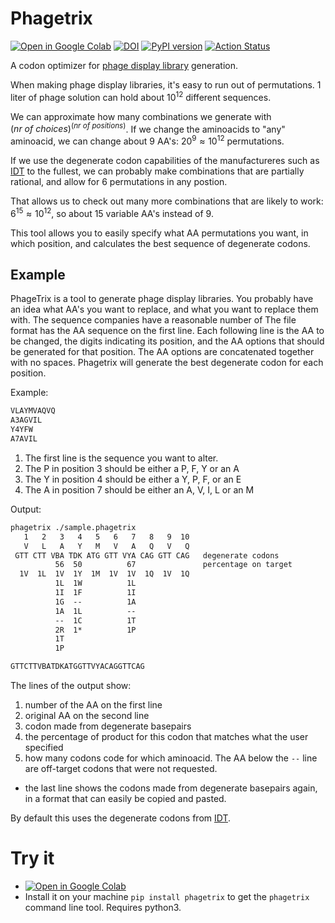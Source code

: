 # Phagetrix

[![Open in Google Colab](
https://colab.research.google.com/assets/colab-badge.svg)](
https://colab.research.google.com/github/retospect/phagetrix/blob/main/phagetrix.ipynb)
[![DOI](https://zenodo.org/badge/DOI/10.5281/zenodo.7676572.svg)](
https://doi.org/10.5281/zenodo.7676572)
[![PyPI version](https://badge.fury.io/py/phagetrix.svg)](https://badge.fury.io/py/phagetrix)
[![Action Status](https://github.com/retospect/phagetrix/actions/workflows/check.yml/badge.svg)](https://github.com/retospect/phagetrix/actions/workflows/check.yml)

A codon optimizer for [phage display library](
https://bio.libretexts.org/Bookshelves/Biochemistry/Supplemental_Modules_(Biochemistry)/4._Biotechnology_2/4.3%3A_M13_Phage_Display_Libraries)
generation.

When making phage display libraries, it's easy to run out of permutations. 1 liter of phage solution can hold about
$10^{12}$ different sequences.

We can approximate how many combinations we generate with $(nr\ of\ choices)^{(nr\ of\ positions)}$.
If we change the aminoacids to "any" aminoacid, we can change about 9 AA's: $20^9 \approx 10^{12}$
permutations.

If we use the degenerate codon capabilities of the manufactureres such as
[IDT](https://www.idtdna.com/pages/support/faqs/what-are-the-base-degeneracy-codes-that-you-use-(eg.-r-w-k-v-s)-)
to the fullest, we can probably make combinations that are partially rational, and allow for 6 permutations in any
postion.

That allows us to check out many more combinations that are likely to work: $6^{15} \approx 10^{12}$, so about 15
variable AA's instead of 9.

This tool allows you to easily specify what AA permutations you want, in which position, and calculates the best
sequence of degenerate codons.

## Example

PhageTrix is a tool to generate phage display libraries.
You probably have an idea what AA's you want to replace, and what
you want to replace them with.
The sequence companies have a reasonable number of
The file format has the AA sequence on the first line.
Each following line is the AA to be changed,
the digits indicating its position,
and the AA options that should be generated for that position.
The AA options are concatenated together with no spaces.
Phagetrix will generate the best degenerate codon for each position.

Example:

```txt
VLAYMVAQVQ
A3AGVIL
Y4YFW
A7AVIL
```

1. The first line is the sequence you want to alter.
2. The P in position 3 should be either a P, F, Y or an A
3. The Y in position 4 should be either a Y, P, F, or an E
4. The A in position 7 should be either an A, V, I, L or an M

Output:

```txt
phagetrix ./sample.phagetrix
   1   2   3   4   5   6   7   8   9  10
   V   L   A   Y   M   V   A   Q   V   Q
 GTT CTT VBA TDK ATG GTT VYA CAG GTT CAG   degenerate codons
          56  50          67               percentage on target
  1V  1L  1V  1Y  1M  1V  1V  1Q  1V  1Q
          1L  1W          1L
          1I  1F          1I
          1G  --          1A
          1A  1L          --
          --  1C          1T
          2R  1*          1P
          1T
          1P

GTTCTTVBATDKATGGTTVYACAGGTTCAG
```

The lines of the output show:
1. number of the AA on the first line
2. original AA on the second line
3. codon made from degenerate basepairs
4. the percentage of product for this codon that matches what the user specified
5. how many codons code for which aminoacid. The AA below the ```--``` line are off-target codons that were not
   requested.
- the last line shows the codons made from degenerate basepairs again, in a format that can easily be copied and pasted.

By default this uses the degenerate codons from
[IDT](
https://www.idtdna.com/pages/support/faqs/what-are-the-base-degeneracy-codes-that-you-use-(eg.-r-w-k-v-s)-).

# Try it

- [![Open in Google Colab](
https://colab.research.google.com/assets/colab-badge.svg)](
https://colab.research.google.com/github/retospect/phagetrix/blob/main/phagetrix.ipynb)
- Install it on your machine ```pip install phagetrix``` to get the ```phagetrix``` command line tool. Requires python3.
